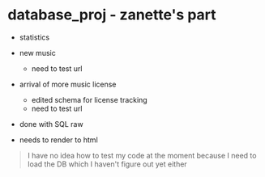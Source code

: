 # database_proj - zanette's part

* statistics
* new music
  * need to test url
* arrival of more music license
  * edited schema for license tracking
  * need to test url 

* done with SQL raw
* needs to render to html
>I have no idea how to test my code at the moment because I need to load the DB which I haven't figure out yet either
